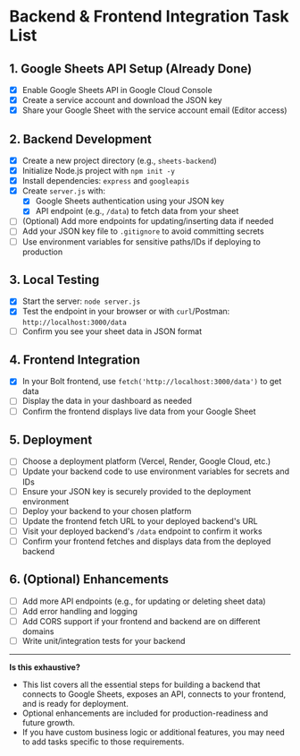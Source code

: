 # Backend & Frontend Integration Task List

## 1. Google Sheets API Setup (Already Done)
- [x] Enable Google Sheets API in Google Cloud Console
- [x] Create a service account and download the JSON key
- [x] Share your Google Sheet with the service account email (Editor access)

## 2. Backend Development
- [x] Create a new project directory (e.g., `sheets-backend`)
- [x] Initialize Node.js project with `npm init -y`
- [x] Install dependencies: `express` and `googleapis`
- [x] Create `server.js` with:
  - [x] Google Sheets authentication using your JSON key
  - [x] API endpoint (e.g., `/data`) to fetch data from your sheet
- [ ] (Optional) Add more endpoints for updating/inserting data if needed
- [ ] Add your JSON key file to `.gitignore` to avoid committing secrets
- [ ] Use environment variables for sensitive paths/IDs if deploying to production

## 3. Local Testing
- [x] Start the server: `node server.js`
- [x] Test the endpoint in your browser or with `curl`/Postman: `http://localhost:3000/data`
- [ ] Confirm you see your sheet data in JSON format

## 4. Frontend Integration
- [x] In your Bolt frontend, use `fetch('http://localhost:3000/data')` to get data
- [ ] Display the data in your dashboard as needed
- [ ] Confirm the frontend displays live data from your Google Sheet

## 5. Deployment
- [ ] Choose a deployment platform (Vercel, Render, Google Cloud, etc.)
- [ ] Update your backend code to use environment variables for secrets and IDs
- [ ] Ensure your JSON key is securely provided to the deployment environment
- [ ] Deploy your backend to your chosen platform
- [ ] Update the frontend fetch URL to your deployed backend's URL
- [ ] Visit your deployed backend's `/data` endpoint to confirm it works
- [ ] Confirm your frontend fetches and displays data from the deployed backend

## 6. (Optional) Enhancements
- [ ] Add more API endpoints (e.g., for updating or deleting sheet data)
- [ ] Add error handling and logging
- [ ] Add CORS support if your frontend and backend are on different domains
- [ ] Write unit/integration tests for your backend

---

**Is this exhaustive?**
- This list covers all the essential steps for building a backend that connects to Google Sheets, exposes an API, connects to your frontend, and is ready for deployment.
- Optional enhancements are included for production-readiness and future growth.
- If you have custom business logic or additional features, you may need to add tasks specific to those requirements. 